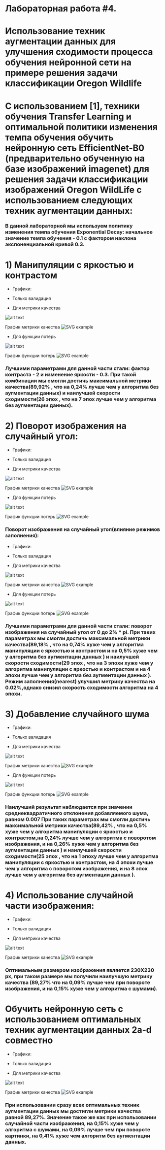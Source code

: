 # Лабораторная работа #4.
 # Использование техник аугментации данных для улучшения сходимости процесса обучения нейронной сети на примере решения задачи классификации Oregon Wildlife
# С использованием [1], техники обучения Transfer Learning  и оптимальной политики  изменения темпа обучения обучить нейронную сеть EfficientNet-B0 (предварительно обученную на базе изображений imagenet) для решения задачи классификации изображений Oregon WildLife с использованием следующих техник аугментации данных:
 ### В данной лабораторной мы используем политику изменения темпа обучения Exponential Decay: начальное значение темпа обучения - 0.1 с фактором наклона экспоненциальной кривой 0.3.
# 1) Манипуляции с яркостью и контрастом
- Графики: 
- Только валидация

- Для метрики качества

 ![alt text](contrast.jpg)
   
   График метрики качества
  ![SVG example](./contrast.svg)
  
  - Для функции потерь
  
  ![alt text](contrast1.jpg)
  
  График функции потерь
  ![SVG example](./contrast1.svg)
  
  ### Лучшими параметрами для данной части стали: фактор контраста - 2 и изменение яркости - 0.3. При такой комбинации мы смогли достичь максимальной метрики качества(89,92% , что на 0,24% лучше чем у алгоритма без аугментации данных) и наилучшей скорости сходимости(26 эпох , что на 7 эпох лучше чем у алгоритма без аугментации данных). 
  
  # 2) Поворот изображения на случайный угол:
- Графики: 
- Только валидация

- Для метрики качества

 ![alt text](random.jpg)
   
   График метрики качества
  ![SVG example](./random.svg)
  
  - Для функции потерь
  
   ![alt text](random1.jpg)
  
  График функции потерь
  ![SVG example](./random1.svg)
  
  ### Поворот изображения на случайный угол(влияние режимов заполнения):
  
  - Графики: 
- Только валидация

- Для метрики качества

 ![alt text](random2.jpg)
   
   График метрики качества
  ![SVG example](./random2.svg)
  
  - Для функции потерь
  
   ![alt text](random3.jpg)
  
  График функции потерь
  ![SVG example](./random3.svg)
  
  ### Лучшими параметрами для данной части стали: поворот изображения на случайный угол от 0 до 2% * pi. При таких параметрах мы смогли достичь максимальной метрики качества(89,18% , что на 0,74% хуже чем у алгоритма  манипуляции с яркостью и контрастом и на 0,5% хуже чем у алгоритма без аугментации данных ) и наилучшей скорости сходимости(29 эпох , что на 3 эпохи хуже чем у алгоритма манипуляции с яркостью и контрастом и на 4 эпохи лучше чем у алгоритма без аугментации данных ). Режим заполнения(nearest) улучшил метрику качества на 0.02%,однако снизил скорость сходимости алгоритма на 4 эпохи.
  
 # 3) Добавление случайного шума
 
 - Графики: 
- Только валидация

- Для метрики качества

 ![alt text](shum.jpg)
   
   График метрики качества
  ![SVG example](./shum.svg)
  
  - Для функции потерь
  
  ![alt text](shum1.jpg)
  
  График функции потерь
  ![SVG example](./shum1.svg)
  ### Наилучший результат наблюдается при значении среднеквадратичного отклонения добавляемого шума, равном 0.007 При таких параметрах мы смогли достичь максимальной метрики качества(89,42% , что на 0,5% хуже чем у алгоритма  манипуляции с яркостью и контрастом,на 0,24% лучше чем у алгоритма с поворотом изображения, и на 0,26% хуже чем у алгоритма без аугментации данных ) и наилучшей скорости сходимости(25 эпох , что на 1 эпоху лучше чем у алгоритма манипуляции с яркостью и контрастом, на 4 эпохи лучше чем у алгоритма с поворотом изображения, и на 8 эпох лучше чем у алгоритма без аугментации данных ). 
 


# 4) Использование случайной части изображения:

 - Графики: 
- Только валидация

- Для метрики качества

 ![alt text](crop.jpg)
   
   График метрики качества
  ![SVG example](./crop.svg)
  
  ### Оптимальным размером изображения является 230X230 px, при таком размере мы получили наилучшую метрику качества (89,27% что на 0,09% лучше чем при повороте изображения, и на 0,15% хуже чем у алгоритма с шумами).
  
  #  Обучить нейронную сеть с использованием оптимальных техник аугментации данных 2a-d совместно
  
   - Графики: 
- Только валидация

- Для метрики качества

 ![alt text](all2.jpg)
   
   График метрики качества
  ![SVG example](./lab2.svg)

### При использовании сразу всех оптимальных техник аугментации данных мы достигли метрики качества равной 89,27%. Значение такое же как при использовании случайной части изображения, на 0,15% хуже чем у алгоритма с шумами, на 0,09% лучше чем при повороте картинки, на 0,41% хуже чем алгоритм без аугментации данных.
